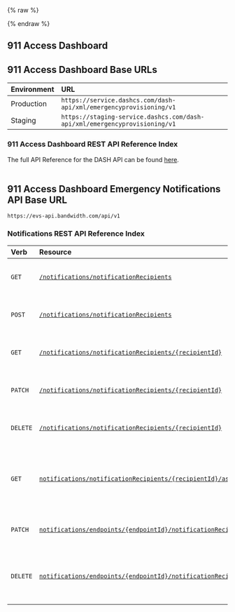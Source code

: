 {% raw %}
<section class="emergencyServicesAbout">
{% endraw %}

# 911 Access Dashboard

## 911 Access Dashboard Base URLs
| Environment | URL                                                                        |
|:------------|:---------------------------------------------------------------------------|
| Production  | `https://service.dashcs.com/dash-api/xml/emergencyprovisioning/v1`         |
| Staging     | `https://staging-service.dashcs.com/dash-api/xml/emergencyprovisioning/v1` |

### 911 Access Dashboard REST API Reference Index
<!--| Verb                                            | Resource               | Description |               
|:------------------------------------------------|:-----------------------|:------------|-->
The full API Reference for the DASH API can be found [here](https://support.bandwidth.com/hc/en-us/articles/115006226067-911-Dashboard-API-Guide).  
<br>
## 911 Access Dashboard Emergency Notifications API Base URL
`https://evs-api.bandwidth.com/api/v1`

### Notifications REST API Reference Index  
| Verb                               | Resource                                                                    | Description                                                                                                          |               
|:-----------------------------------|:----------------------------------------------------------------------------|:---------------------------------------------------------------------------------------------------------------------|
| <code class="get">GET</code>       | [`/notifications/notificationRecipients`](../methods/notifications/listRecipients.md)                                       | Return a list of notification recipients                            |
| <code class="post">POST</code>     | [`/notifications/notificationRecipients`](../methods/notifications/createRecipient.md)                                      | Create a new notification recipient                                 |
| <code class="get">GET</code>       | [`/notifications/notificationRecipients/{recipientId}`](../methods/notifications/recipientInformation.md)                    | Return a single notification recipient                              |
| <code class="patch">PATCH</code>   | [`/notifications/notificationRecipients/{recipientId}`](../methods/notifications/updateRecipient.md)                         | Modify a single notification recipient                              |
| <code class="delete">DELETE</code> | [`/notifications/notificationRecipients/{recipientId}`](../methods/notifications/removeRecipient.md)                         | Delete a single notification recipient                              |
| <code class="get">GET</code>       | [`notifications/notificationRecipients/{recipientId}/associations`](../methods/notifications/getAssociations.md)             | Return a list of endpoints associated with a notification recipient |
| <code class="patch">PATCH</code>   | [`notifications/endpoints/{endpointId}/notificationRecipients/{recipientId}`](../methods/notifications/updateAssociation.md) | Associate a notification recipient to an endpoint                   |
| <code class="delete">DELETE</code> | [`notifications/endpoints/{endpointId}/notificationRecipients/{recipientId}`](../methods/notifications/removeAssociation.md) | Remove a notification recipients association to an endpoint         |
